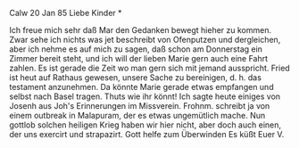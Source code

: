  Calw 20 Jan 85
Liebe Kinder <Marie>*

Ich freue mich sehr daß Mar den Gedanken bewegt hieher zu kommen. Zwar sehe ich nichts was jet beschreibt von Ofenputzen und dergleichen, aber ich nehme es auf mich zu sagen, daß schon am Donnerstag ein Zimmer bereit steht, und ich will der lieben Marie gern auch eine Fahrt zahlen. Es ist gerade die Zeit wo man gern sich mit jemand ausspricht. Fried ist heut auf Rathaus gewesen, unsere Sache zu bereinigen, d. h. das testament anzunehmen. Da könnte Marie gerade etwas empfangen und selbst nach Basel tragen. Thuts wie ihr könnt! Ich sagte heute einiges von Josenh aus Joh's Erinnerungen im Missverein. Frohnm. schreibt ja von einem outbreak in Malapuram, der es etwas ungemütlich mache. Nun gottlob solchen heiligen Krieg haben wir hier nicht, aber doch auch einen, der uns exercirt und strapazirt. Gott helfe zum Überwinden
 Es küßt Euer V.
